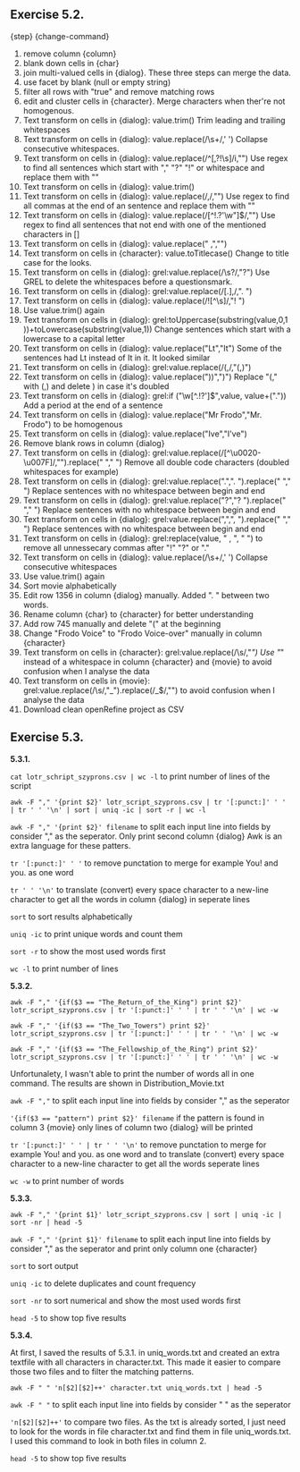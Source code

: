 ## Exercise 5.2. ##

{step} {change-command} 
1. remove column {column} 
2. blank down cells in {char}
3. join multi-valued cells in {dialog}. These three steps can merge the data.
4. use facet by blank (null or empty string)
5. filter all rows with "true" and remove matching rows
6. edit and cluster cells in {character}.  Merge characters when ther're not homogenous.
7. Text transform on cells in {dialog}: value.trim() Trim leading and trailing whitespaces
8. Text transform on cells in {dialog}: value.replace(/\s+/,' ') Collapse consecutive whitespaces.
9. Text transform on cells in {dialog}: value.replace(/^[\,\?\!\s]/i,"") Use regex to find all sentences which start with "," "?" "!" or whitespace and replace them with ""
10. Text transform on cells in {dialog}: value.trim()
11. Text transform on cells in {dialog}: value.replace(/\,/,"") Use regex to find all commas at the end of an sentence and replace them with ""
12. Text transform on cells in {dialog}: value.replace(/[^\!\.\?\'\w\"]$/,"") Use regex to find all sentences that not end with one of the mentioned characters in []
13. Text transform on cells in {dialog}: value.replace(" ,","") 
14. Text transform on cells in {character}: value.toTitlecase() Change to title case for the looks.
15. Text transform on cells in {dialog}: grel:value.replace(/\s\?/,"?") Use GREL to delete the whitespaces before a questionsmark.
16. Text transform on cells in {dialog}: grel:value.replace(/[\.]\,/,". ") 
17. Text transform on cells in {dialog}: value.replace(/\![^\s]/,"! ") 
18. Use value.trim() again
19. Text transform on cells in {dialog}: grel:toUppercase(substring(value,0,1 ))+toLowercase(substring(value,1)) Change sentences which start with a lowercase to a capital letter
20. Text transform on cells in {dialog}: value.replace("Lt","It") Some of the sentences had Lt instead of It in it. It looked similar
21. Text transform on cells in {dialog}: grel:value.replace(/\(,/,"(,)")
22. Text transform on cells in {dialog}: value.replace("))",")") Replace "(," with (,) and delete ) in case it's doubled
23. Text transform on cells in {dialog}: grel:if ("\w[^\.\!\?\']$",value, value+(".")) Add a period at the end of a sentence
24. Text transform on cells in {dialog}: value.replace("Mr Frodo","Mr. Frodo") to be homogenous
25. Text transform on cells in {dialog}: value.replace("Ive","I've") 
26. Remove blank rows in column {dialog}
27. Text transform on cells in {dialog}: grel:value.replace(/[^\u0020-\u007F]/,"").replace(" "," ") Remove all double code characters (doubled whitespaces for example)
28. Text transform on cells in {dialog}: grel:value.replace(".",". ").replace(" "," ") Replace sentences with no whitespace between begin and end
29. Text transform on cells in {dialog}: grel:value.replace("?","? ").replace(" "," ") Replace sentences with no whitespace between begin and end
30. Text transform on cells in {dialog}: grel:value.replace(",",", ").replace(" "," ") Replace sentences with no whitespace between begin and end
31. Text transform on cells in {dialog}: grel:replace(value, " , ", " ") to remove all unnessecary commas after "!" "?" or "."
32. Text transform on cells in {dialog}: value.replace(/\s+/,' ') Collapse consecutive whitespaces
33. Use value.trim() again
34. Sort movie alphabetically
35. Edit row 1356 in column {dialog} manually. Added ". " between two words.
36. Rename column {char} to {character} for better understanding
37. Add row 745 manually and delete "(" at the beginning
38. Change "Frodo Voice" to "Frodo Voice-over" manually in column {character}
39. Text transform on cells in {character}: grel:value.replace(/\s/,"_") Use "_" instead of a whitespace in column {character} and {movie} to avoid confusion when I analyse the data
40. Text transform on cells in {movie}: grel:value.replace(/\s/,"_").replace(/\_$/,"") to avoid confusion when I analyse the data
41. Download clean openRefine project as CSV 

## Exercise 5.3. ##

**5.3.1.**

`cat lotr_schript_szyprons.csv | wc -l` to print number of lines of the script

`awk -F "," '{print $2}' lotr_script_szyprons.csv | tr '[:punct:]' ' ' | tr ' ' '\n' | sort | uniq -ic | sort -r | wc -l`

`awk -F "," '{print $2}' filename` to split each input line into fields by consider "," as the seperator. Only print second column {dialog} Awk is an extra language for these patters.

`tr '[:punct:]' ' '` to remove punctation to merge for example You! and you. as one word

`tr ' ' '\n'` to translate (convert) every space character to a new-line character to get all the words in column {dialog} in seperate lines

`sort` to sort results alphabetically

`uniq -ic` to print unique words and count them

`sort -r` to show the most used words first 

`wc -l` to print number of lines

**5.3.2.**

`awk -F "," '{if($3 == "The_Return_of_the_King") print $2}' lotr_script_szyprons.csv | tr '[:punct:]' ' ' | tr ' ' '\n' | wc -w`

`awk -F "," '{if($3 == "The_Two_Towers") print $2}' lotr_script_szyprons.csv | tr '[:punct:]' ' ' | tr ' ' '\n' | wc -w`

`awk -F "," '{if($3 == "The_Fellowship_of_the_Ring") print $2}' lotr_script_szyprons.csv | tr '[:punct:]' ' ' | tr ' ' '\n' | wc -w`

Unfortunalety, I wasn't able to print the number of words all in one command. The results are shown in Distribution_Movie.txt

`awk -F ","` to split each input line into fields by consider "," as the seperator

`'{if($3 == "pattern") print $2}' filename` if the pattern is found in column 3 {movie} only lines of column two {dialog} will be printed

`tr '[:punct:]' ' ' | tr ' ' '\n'` to remove punctation to merge for example You! and you. as one word and to translate (convert) every space character to a new-line character to get all the words seperate lines

`wc -w` to print number of words


**5.3.3.**

`awk -F "," '{print $1}' lotr_script_szyprons.csv | sort | uniq -ic | sort -nr | head -5`

`awk -F "," '{print $1}' filename` to split each input line into fields by consider "," as the seperator and print only column one {character}

`sort` to sort output

`uniq -ic` to delete duplicates and count frequency

`sort -nr` to sort numerical and show the most used words first

`head -5` to show top five results

**5.3.4.**

At first, I saved the results of 5.3.1. in uniq_words.txt and created an extra textfile with all characters in character.txt. This made it easier to compare those two files and to filter the matching patterns.

`awk -F " " 'n[$2][$2]++' character.txt uniq_words.txt | head -5`

`awk -F " "` to split each input line into fields by consider " " as the seperator

`'n[$2][$2]++'` to compare two files. As the txt is already sorted, I just need to look for the words in file character.txt and find them in file uniq_words.txt. I used this command to look in both files in column 2.

`head -5` to show top five results

